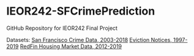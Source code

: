 # IEOR242-SFCrimePrediction

GitHub Repository for IEOR242 Final Project

Datasets: 
[San Francisco Crime Data, 2003-2018](https://data.sfgov.org/Public-Safety/Police-Department-Incident-Reports-Historical-2003/tmnf-yvry)
[Eviction Notices, 1997-2019](https://data.sfgov.org/Housing-and-Buildings/Eviction-Notices/5cei-gny5)
[RedFin Housing Market Data, 2012-2019](https://www.redfin.com/blog/data-center?fbclid=IwAR3sW7Mb0S4Ausofnk2BEnNAlx4RlMpKqBM1sW7wS6GkKwdTTzho6lNxKq8)
